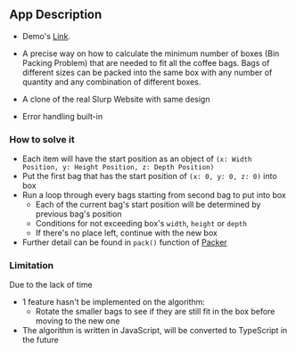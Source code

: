 ## App Description

- Demo's [Link](https://slurp-box-generator.netlify.com/).

- A precise way on how to calculate the minimum number of boxes (Bin Packing Problem) that are needed to fit all the coffee bags. Bags of different sizes can be packed into the same box with any number of quantity and any combination of different boxes.
- A clone of the real Slurp Website with same design
- Error handling built-in

### How to solve it

- Each item will have the start position as an object of `(x: Width Position, y: Height Position, z: Depth Position)`
- Put the first bag that has the start position of `(x: 0, y: 0, z: 0)` into box
- Run a loop through every bags starting from second bag to put into box
  - Each of the current bag's start position will be determined by previous bag's position
  - Conditions for not exceeding box's `width`, `height` or `depth`
  - If there's no place left, continue with the new box
- Further detail can be found in `pack()` function of [Packer](src/algorithm/Packer)

### Limitation

Due to the lack of time

- 1 feature hasn't be implemented on the algorithm:
  - Rotate the smaller bags to see if they are still fit in the box before moving to the new one
- The algorithm is written in JavaScript, will be converted to TypeScript in the future
